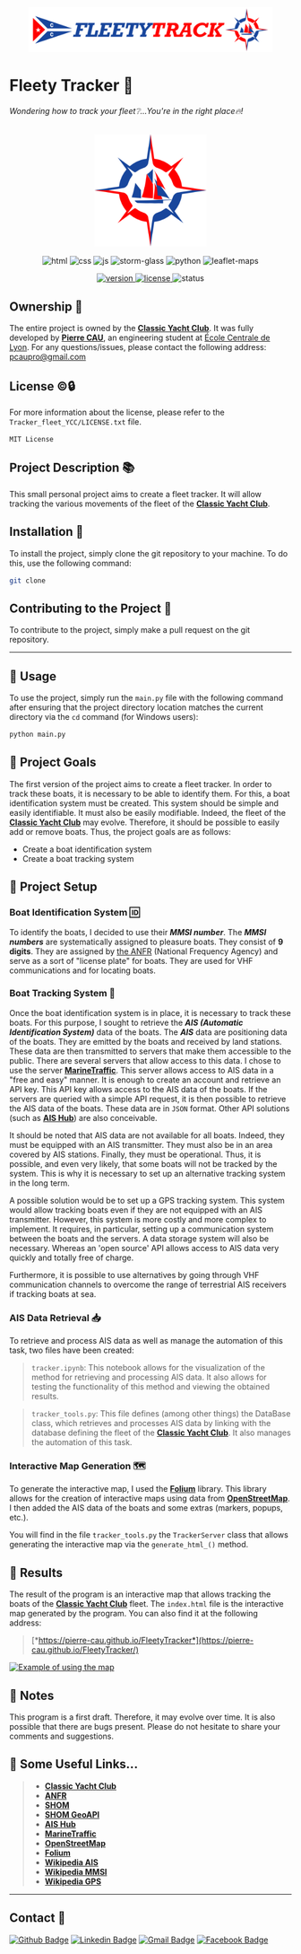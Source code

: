 <!-- on met le logo en haut de la page -->
<div align="center">
  <img src="Tracker_fleet_YCC\images\Logo_FleetyTrack\sansBG\Logo_fleetytrack_txt_H_sansBG.svg" alt="logo" width="auto" height="80" display="block"/>
</div>

# Fleety Tracker 🔎

###### Wondering how to track your fleet❔...You're in the right place🔥!

<div align="center">
  <img src="Tracker_fleet_YCC\images\Logo_FleetyTrack\sansBG\Logo_fleetytrack_sansBG.svg" alt="logo" width="200" height="200" display="block"/> 

<p>
  <img src="https://www.svgrepo.com/show/303205/html-5-logo.svg" alt="html" width="30" height="30"/>
  <img src="https://www.svgrepo.com/show/452185/css-3.svg" alt="css" width="30" height="30"/>
  <img src="https://www.svgrepo.com/show/349419/javascript.svg" alt="js" width="30" height="30"/>
  <img src="https://stormglass.io/wp-content/uploads/2019/05/Stormglass-Circle-1400.svg" height="30" alt="storm-glass">
  <img src="https://www.svgrepo.com/show/452091/python.svg" height="30" alt="python">
  <img src="https://cdn.svgporn.com/logos/leaflet.svg" height="30" alt="leaflet-maps">
</p>
</div>

<div height="30" align="center">
  <a href="https://github.com/pierre-cau/Sail-Tracker">
    <img src="https://img.shields.io/badge/Version-1.0.0-blue" alt="version">
  </a>
  <a href="https://github.com/pierre-cau/Sail-Tracker/blob/main/LICENSE">
    <img src="https://img.shields.io/github/license/pierre-cau/Sail-Tracker" alt="license">
  </a>
  <img src="https://img.shields.io/badge/Status-In%20Progress-orange" alt="status">
</div>

## Ownership 📝

The entire project is owned by the [**Classic Yacht Club**](https://www.yachtclubclassique.com/).
It was fully developed by [**Pierre CAU**](https://www.linkedin.com/in/pierre-cau), an engineering student at [École Centrale de Lyon](https://www.ec-lyon.fr/).
For any questions/issues, please contact the following address: [pcaupro@gmail.com](mailto:pcaupro@gmail.com)

## License ©️🔒

For more information about the license, please refer to the `Tracker_fleet_YCC/LICENSE.txt` file.

``` text
MIT License
```

## Project Description 📚

This small personal project aims to create a fleet tracker. It will allow tracking the various movements of the fleet of the [**Classic Yacht Club**](https://www.yachtclubclassique.com/).
## Installation 🔧

To install the project, simply clone the git repository to your machine. To do this, use the following command:

```bash
git clone
```

## Contributing to the Project 🤝

To contribute to the project, simply make a pull request on the git repository.

___

## 📌 Usage

To use the project, simply run the `main.py` file with the following command after ensuring that the project directory location matches the current directory via the `cd` command (for Windows users):

```bash
python main.py
```

## 📌 Project Goals

The first version of the project aims to create a fleet tracker. In order to track these boats, it is necessary to be able to identify them. For this, a boat identification system must be created. This system should be simple and easily identifiable. It must also be easily modifiable. Indeed, the fleet of the [**Classic Yacht Club**](https://www.yachtclubclassique.com/) may evolve. Therefore, it should be possible to easily add or remove boats.
Thus, the project goals are as follows:

- Create a boat identification system
- Create a boat tracking system

## 📌 Project Setup

### Boat Identification System 🆔

To identify the boats, I decided to use their ***MMSI number***. The ***MMSI numbers*** are systematically assigned to pleasure boats. They consist of **9 digits**. They are assigned by [the ANFR](https://www.anfr.fr/) (National Frequency Agency) and serve as a sort of "license plate" for boats. They are used for VHF communications and for locating boats.

### Boat Tracking System 📡

Once the boat identification system is in place, it is necessary to track these boats. For this purpose, I sought to retrieve the ***AIS (Automatic Identification System)*** data of the boats. The ***AIS*** data are positioning data of the boats. They are emitted by the boats and received by land stations. These data are then transmitted to servers that make them accessible to the public. There are several servers that allow access to this data. I chose to use the server [**MarineTraffic**](https://www.marinetraffic.com/). This server allows access to AIS data in a "free and easy" manner. It is enough to create an account and retrieve an API key. This API key allows access to the AIS data of the boats. If the servers are queried with a simple API request, it is then possible to retrieve the AIS data of the boats. These data are in `JSON` format.
Other API solutions (such as [**AIS Hub**](https://www.aishub.net/)) are also conceivable.

It should be noted that AIS data are not available for all boats. Indeed, they must be equipped with an AIS transmitter. They must also be in an area covered by AIS stations. Finally, they must be operational. Thus, it is possible, and even very likely, that some boats will not be tracked by the system. This is why it is necessary to set up an alternative tracking system in the long term.

A possible solution would be to set up a GPS tracking system. This system would allow tracking boats even if they are not equipped with an AIS transmitter. However, this system is more costly and more complex to implement. It requires, in particular, setting up a communication system between the boats and the servers. A data storage system will also be necessary. Whereas an 'open source' API allows access to AIS data very quickly and totally free of charge.

Furthermore, it is possible to use alternatives by going through VHF communication channels to overcome the range of terrestrial AIS receivers if tracking boats at sea.

### AIS Data Retrieval 📥

To retrieve and process AIS data as well as manage the automation of this task, two files have been created:

> `tracker.ipynb`: This notebook allows for the visualization of the method for retrieving and processing AIS data. It also allows for testing the functionality of this method and viewing the obtained results.

> `tracker_tools.py`: This file defines (among other things) the DataBase class, which retrieves and processes AIS data by linking with the database defining the fleet of the [**Classic Yacht Club**](https://www.yachtclubclassique.com/). It also manages the automation of this task.

### Interactive Map Generation 🗺️

To generate the interactive map, I used the [**Folium**](https://python-visualization.github.io/folium/) library. This library allows for the creation of interactive maps using data from [**OpenStreetMap**](https://www.openstreetmap.org/). I then added the AIS data of the boats and some extras (markers, popups, etc.).

You will find in the file `tracker_tools.py` the `TrackerServer` class that allows generating the interactive map via the `generate_html_()` method.

## 📌 Results

The result of the program is an interactive map that allows tracking the boats of the [**Classic Yacht Club**](https://www.yachtclubclassique.com/) fleet. The `index.html` file is the interactive map generated by the program. You can also find it at the following address:

> [*https://pierre-cau.github.io/FleetyTracker*](https://pierre-cau.github.io/FleetyTracker/)

[![Example of using the map](https://github.com/pierre-cau/YCC_fleet_tracker/blob/main/Tracker_fleet_YCC/images/play_tuto.png)](https://youtu.be/e5CfFEt8en8)

## 📝 Notes

This program is a first draft. Therefore, it may evolve over time. It is also possible that there are bugs present. Please do not hesitate to share your comments and suggestions.

## 🔗 Some Useful Links...


>* [**Classic Yacht Club**](https://www.yachtclubclassique.com/)
>* [**ANFR**](https://www.anfr.fr/)
>* [**SHOM**](https://www.shom.fr/)
>* [**SHOM GeoAPI**](https://geoapi.fr/shomgt/tile.php)
>* [**AIS Hub**](https://www.aishub.net/)
>* [**MarineTraffic**](https://www.marinetraffic.com/)
>* [**OpenStreetMap**](https://www.openstreetmap.org/)
>* [**Folium**](https://python-visualization.github.io/folium/)
>* [**Wikipedia AIS**](https://en.wikipedia.org/wiki/Automatic_identification_system)
>* [**Wikipedia MMSI**](https://en.wikipedia.org/wiki/Maritime_Mobile_Service_Identity)
>* [**Wikipedia GPS**](https://en.wikipedia.org/wiki/Global_Positioning_System)

---
## Contact 📱

[![Github Badge](https://img.shields.io/badge/-Github-000?style=flat-square&logo=Github&logoColor=white&link=https://github.com/gabriellopes00)](https://github.com/pierre-cau)
[![Linkedin Badge](https://img.shields.io/badge/-LinkedIn-blue?style=flat-square&logo=Linkedin&logoColor=white&link=https://www.linkedin.com/in/gabriel-lopes-6625631b0/)](https://www.linkedin.com/in/pierre-cau)
[![Gmail Badge](https://img.shields.io/badge/-Gmail-D14836?&style=flat-square&logo=Gmail&logoColor=white&link=mailto:gabrielluislopes00@gmail.com)](mailto:pcaupro@gmail.com)
[![Facebook Badge](https://img.shields.io/badge/facebook-%231877F2.svg?&style=flat-square&logo=facebook&logoColor=white)](https://www.facebook.com/Pcau22410/)




